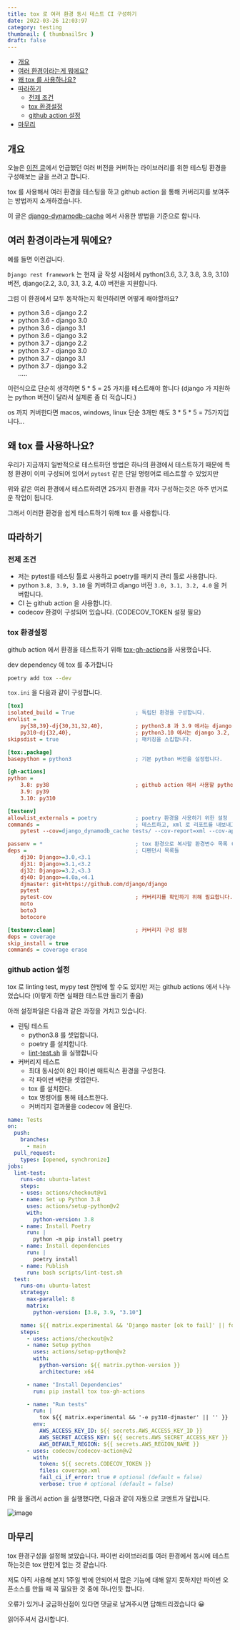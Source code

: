 ```yaml
---
title: tox 로 여러 환경 동시 테스트 CI 구성하기
date: 2022-03-26 12:03:97
category: testing
thumbnail: { thumbnailSrc }
draft: false
---
```


- [개요](#개요)
- [여러 환경이라는게 뭐에요?](#여러-환경이라는게-뭐에요)
- [왜 tox 를 사용하나요?](#왜-tox-를-사용하나요)
- [따라하기](#따라하기)
  - [전제 조건](#전제-조건)
  - [tox 환경설정](#tox-환경설정)
  - [github action 설정](#github-action-설정)
- [마무리](#마무리)

## 개요

오늘은 [이전 글](https://pypy.dev/django/how-to-make-django-third-party-library/)에서 언급했던 여러 버전을 커버하는 라이브러리를 위한 테스팅 환경을 구성해보는 글을 쓰려고 합니다.

tox 를 사용해서 여러 환경을 테스팅을 하고 github action 을 통해 커버리지를 보여주는 방법까지 소개하겠습니다.

이 글은 [django-dynamodb-cache](https://github.com/xncbf/django-dynamodb-cache) 에서 사용한 방법을 기준으로 합니다.

## 여러 환경이라는게 뭐에요?

예를 들면 이런겁니다.

`Django rest framework` 는 현재 글 작성 시점에서 python(3.6, 3.7, 3.8, 3.9, 3.10) 버전, django(2.2, 3.0, 3.1, 3.2, 4.0) 버전을 지원합니다.

그럼 이 환경에서 모두 동작하는지 확인하려면 어떻게 해야할까요?

- python 3.6 - django 2.2  
- python 3.6 - django 3.0  
- python 3.6 - django 3.1  
- python 3.6 - django 3.2  
- python 3.7 - django 2.2  
- python 3.7 - django 3.0  
- python 3.7 - django 3.1  
- python 3.7 - django 3.2  
.....

이런식으로 단순히 생각하면 5 * 5 = 25 가지를 테스트해야 합니다 (django 가 지원하는 python 버전이 달라서 실제론 좀 더 적습니다.)

os 까지 커버한다면 macos, windows, linux 단순 3개만 해도 3 * 5 * 5 = 75가지입니다...

## 왜 tox 를 사용하나요?

우리가 지금까지 일반적으로 테스트하던 방법은 하나의 환경에서 테스트하기 때문에 특정 환경이 이미 구성되어 있어서 `pytest` 같은 단일 명령어로 테스트할 수 있었지만

위와 같은 여러 환경에서 테스트하려면 25가지 환경을 각자 구성하는것은 아주 번거로운 작업이 됩니다.

그래서 이러한 환경을 쉽게 테스트하기 위해 tox 를 사용합니다.

## 따라하기

### 전제 조건

- 저는 pytest를 테스팅 툴로 사용하고 poetry를 패키지 관리 툴로 사용합니다.
- python `3.8, 3.9, 3.10` 을 커버하고 django 버전 `3.0, 3.1, 3.2, 4.0` 을 커버합니다.
- CI 는 github action 을 사용합니다.
- codecov 환경이 구성되어 있습니다. (CODECOV_TOKEN 설정 필요)

### tox 환경설정

github action 에서 환경을 테스트하기 위해 [tox-gh-actions](https://github.com/ymyzk/tox-gh-actions)을 사용했습니다.

dev dependency 에 tox 를 추가합니다

```sh
poetry add tox --dev
```

`tox.ini` 을 다음과 같이 구성합니다.

```ini
[tox]
isolated_build = True                   ; 독립된 환경을 구성합니다.
envlist =
    py{38,39}-dj{30,31,32,40},          ; python3.8 과 3.9 에서는 django 3.0, 3.1, 3.2, 4.0 을 테스트합니다.
    py310-dj{32,40},                    ; python3.10 에서는 django 3.2, 4.0 을 테스트합니다.
skipsdist = true                        ; 패키징을 스킵합니다.

[tox:.package]
basepython = python3                    ; 기본 python 버전을 설정합니다.

[gh-actions]
python =
    3.8: py38                           ; github action 에서 사용할 python 환경 구성
    3.9: py39
    3.10: py310

[testenv]
allowlist_externals = poetry            ; poetry 환경을 사용하기 위한 설정
commands =                              ; 테스트하고, xml 로 리포트를 내보내고, coverage 파일을 합칩니다.
    pytest --cov=django_dynamodb_cache tests/ --cov-report=xml --cov-append

passenv = *                             ; tox 환경으로 복사할 환경변수 목록 (전체)
deps =                                  ; 디펜던시 목록들
    dj30: Django>=3.0,<3.1
    dj31: Django>=3.1,<3.2
    dj32: Django>=3.2,<3.3
    dj40: Django>=4.0a,<4.1
    djmaster: git+https://github.com/django/django
    pytest
    pytest-cov                          ; 커버리지를 확인하기 위해 필요합니다.
    moto
    boto3
    botocore

[testenv:clean]                         ; 커버리지 구성 설정
deps = coverage         
skip_install = true
commands = coverage erase
```

### github action 설정

tox 로 linting test, mypy test 한방에 할 수도 있지만 저는 github actions 에서 나누었습니다 (이렇게 하면 실패한 테스트만 돌리기 좋음)

아래 설정파일은 다음과 같은 과정을 거치고 있습니다.

- 린팅 테스트
  - python3.8 를 셋업합니다.
  - poetry 를 설치합니다.
  - [lint-test.sh](https://github.com/xncbf/django-dynamodb-cache/blob/main/scripts/lint-test.sh) 을 실행합니다
- 커버리지 테스트
  - 최대 동시성이 8인 파이썬 매트릭스 환경을 구성한다.
  - 각 파이썬 버전을 셋업한다.
  - tox 를 설치한다.
  - tox 명령어를 통해 테스트한다.
  - 커버리지 결과물을 codecov 에 올린다.

```yml
name: Tests
on:
  push:
    branches:
      - main
  pull_request:
    types: [opened, synchronize]
jobs:
  lint-test:
    runs-on: ubuntu-latest
    steps:
    - uses: actions/checkout@v1
    - name: Set up Python 3.8
      uses: actions/setup-python@v2
      with:
        python-version: 3.8
    - name: Install Poetry
      run: |
        python -m pip install poetry
    - name: Install dependencies
      run: |
        poetry install
    - name: Publish
      run: bash scripts/lint-test.sh
  test:
    runs-on: ubuntu-latest
    strategy:
      max-parallel: 8
      matrix:
        python-version: [3.8, 3.9, "3.10"]

    name: ${{ matrix.experimental && 'Django master [ok to fail]' || format('Python {0}', matrix.python-version) }}
    steps:
      - uses: actions/checkout@v2
      - name: Setup python
        uses: actions/setup-python@v2
        with:
          python-version: ${{ matrix.python-version }}
          architecture: x64

      - name: "Install Dependencies"
        run: pip install tox tox-gh-actions

      - name: "Run tests"
        run: |
          tox ${{ matrix.experimental && '-e py310-djmaster' || '' }}
        env:
          AWS_ACCESS_KEY_ID: ${{ secrets.AWS_ACCESS_KEY_ID }}
          AWS_SECRET_ACCESS_KEY: ${{ secrets.AWS_SECRET_ACCESS_KEY }}
          AWS_DEFAULT_REGION: ${{ secrets.AWS_REGION_NAME }}
      - uses: codecov/codecov-action@v2
        with:
          token: ${{ secrets.CODECOV_TOKEN }}
          files: coverage.xml
          fail_ci_if_error: true # optional (default = false)
          verbose: true # optional (default = false)
```

PR 을 올려서 action 을 실행했다면, 다음과 같이 자동으로 코멘트가 달립니다.

![image](./images/make-ci-with-tox.png)

## 마무리

tox 환경구성을 설정해 보았습니다. 파이썬 라이브러리를 여러 환경에서 동시에 테스트하는것은 tox 만한게 없는 것 같습니다.

저도 아직 사용해 본지 1주일 밖에 안되어서 많은 기능에 대해 알지 못하지만 파이썬 오픈소스를 만들 때 꼭 필요한 것 중에 하나인듯 합니다.

오류가 있거나 궁금하신점이 있다면 댓글로 남겨주시면 답해드리겠습니다 😀

읽어주셔서 감사합니다.
